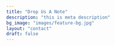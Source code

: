 ```yaml
---
title: "Drop Us A Note"
description: "this is meta description"
bg_image: "images/feature-bg.jpg"
layout: "contact"
draft: false
---
```

